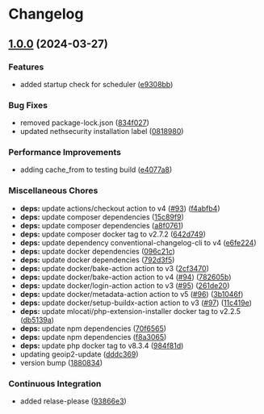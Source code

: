 # Changelog

## [1.0.0](https://github.com/NethServer/phonehome-server/compare/0.3.2...v1.0.0) (2024-03-27)


### Features

* added startup check for scheduler ([e9308bb](https://github.com/NethServer/phonehome-server/commit/e9308bb7ad3e6a71a46666dccbd43c12d43ed182))


### Bug Fixes

* removed package-lock.json ([834f027](https://github.com/NethServer/phonehome-server/commit/834f02781528388351a8d056df79c6c213316aca))
* updated nethsecurity installation label ([0818980](https://github.com/NethServer/phonehome-server/commit/081898043e88572b721c442baf8e1e8b8211bc8e))


### Performance Improvements

* adding cache_from to testing build ([e4077a8](https://github.com/NethServer/phonehome-server/commit/e4077a85b16a40514600fed14f4dbcb44d836312))


### Miscellaneous Chores

* **deps:** update actions/checkout action to v4 ([#93](https://github.com/NethServer/phonehome-server/issues/93)) ([f4abfb4](https://github.com/NethServer/phonehome-server/commit/f4abfb4fb4c4c7b3eba533b6f70acbe4f0e67dc9))
* **deps:** update composer dependencies ([15c89f9](https://github.com/NethServer/phonehome-server/commit/15c89f9469fc84c62aa49d7db3fdd03d9ed8a1aa))
* **deps:** update composer dependencies ([a8f0761](https://github.com/NethServer/phonehome-server/commit/a8f076115e4a058631a76eb8e1cc95865cde3a01))
* **deps:** update composer docker tag to v2.7.2 ([642d749](https://github.com/NethServer/phonehome-server/commit/642d749cbe90d5d7dd3248c1485d15da5bb20cd1))
* **deps:** update dependency conventional-changelog-cli to v4 ([e6fe224](https://github.com/NethServer/phonehome-server/commit/e6fe224ef85ada5d032a95c0eafceef6c8f34cbe))
* **deps:** update docker dependencies ([096c21c](https://github.com/NethServer/phonehome-server/commit/096c21cdd7c9526b8fe845e6e9e30f386b95f966))
* **deps:** update docker dependencies ([792d3f5](https://github.com/NethServer/phonehome-server/commit/792d3f51ce03bfe31ab5dfb587c3c4867176ecd3))
* **deps:** update docker/bake-action action to v3 ([2cf3470](https://github.com/NethServer/phonehome-server/commit/2cf347078ed51d42191a7a59d5c76ccf6d6af002))
* **deps:** update docker/bake-action action to v4 ([#94](https://github.com/NethServer/phonehome-server/issues/94)) ([782605b](https://github.com/NethServer/phonehome-server/commit/782605bc444156685934fe645af794360995029a))
* **deps:** update docker/login-action action to v3 ([#95](https://github.com/NethServer/phonehome-server/issues/95)) ([261de20](https://github.com/NethServer/phonehome-server/commit/261de204a4fd1a0c3fc7907a394e92404ff0eec1))
* **deps:** update docker/metadata-action action to v5 ([#96](https://github.com/NethServer/phonehome-server/issues/96)) ([3b1046f](https://github.com/NethServer/phonehome-server/commit/3b1046f982ca786ae8481a98f5f9a4d1d9e2d120))
* **deps:** update docker/setup-buildx-action action to v3 ([#97](https://github.com/NethServer/phonehome-server/issues/97)) ([11c419e](https://github.com/NethServer/phonehome-server/commit/11c419efed451d382e492b9107472f6db79b6501))
* **deps:** update mlocati/php-extension-installer docker tag to v2.2.5 ([db5139a](https://github.com/NethServer/phonehome-server/commit/db5139aa0816eac8320acaca7d9b93c7283635f2))
* **deps:** update npm dependencies ([70f6565](https://github.com/NethServer/phonehome-server/commit/70f65650d6c8e5db047e3fadc9927941f9a9b476))
* **deps:** update npm dependencies ([f8a3065](https://github.com/NethServer/phonehome-server/commit/f8a3065d37267377040fab4116e3886a5adf0e25))
* **deps:** update php docker tag to v8.3.4 ([984f81d](https://github.com/NethServer/phonehome-server/commit/984f81d734734f272cc04c9e2ecfb3c0b9d7dc50))
* updating geoip2-update ([dddc369](https://github.com/NethServer/phonehome-server/commit/dddc3690f19fe150da49c658de6bf42639cc253d))
* version bump ([1880834](https://github.com/NethServer/phonehome-server/commit/1880834b79a0b28495acb927a9ed433951635db3))


### Continuous Integration

* added relase-please ([93866e3](https://github.com/NethServer/phonehome-server/commit/93866e3de055d3cd073274595a264c9c61888a3e))

